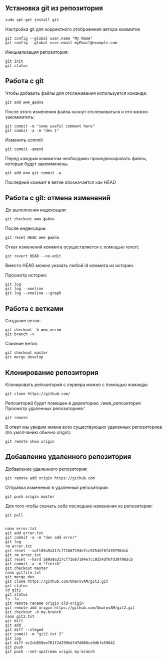 
## Установка git из репозитория
```
sudo apt-get install git
```

Настройка git для корректного отображения автора коммитов
```
git config --global user.name "My Name"
git config --global user.email myEmail@example.com
```
Инициализация репозитория:
```
git init
git status
```

## Работа с git
Чтобы добавить файлы для отслеживания используется команда:
```
git add имя_файла
```

После этого изменения файла начнут отслеживаться и его можно закоммитить:
```
git commit -m "some useful comment here"
git commit -a -m "dev 1"
```

Изменить commit
```
git commit -amend
```

Перед каждым коммитом необходимо проиндексировать файлы, 
которые будут закоммичены. 
```
git add или git commit -a
```

Последний коммит в ветке обозначается как HEAD

## Работа с git: отмена изменений

До выполнения индексации:
```
git checkout имя файла
```

После индексации:
```
git reset HEAD имя файла
```

Откат изменений коммита осуществляется с помощью revert:
```
git revert HEAD --no-edit
```
Вместо HEAD можно указать любой id коммита из истории.

Просмотр истории:
```
git log
git log --oneline
git log --oneline --graph
```

## Работа с ветками
Создание веток:
```
git checkout -b имя_ветки
git branch -v
```

Слияние веток:
```
git checkout master
git merge develop
```

## Клонирование репозитория
Клонировать репозиторий с сервера можно с помощью команды:
```
git clone https://github.com/
```

Репозиторий будет помещен в директорию ./имя_репозитория
Просмотр удаленных репозиториев:'
```
git remote
```

В ответ мы увидим имена всех существующих удаленных 
репозиториев (по умолчанию обычно origin):
```
git remote show origin
```

## Добавление удаленного репозитория

Добавление удаленного репозитория:
```
git remote add origin https://github.com
```

Отправка изменения в удаленный репозиторий:
```
git push origin master
```

Для того чтобы скачать себе последние изменения из репозитория:
```
git pull
```

## 
```
nano error.txt
git add error.txt
git commit -a -m "dev add error"
git log
rm error.txt
git reset --soft89a9a317cf71667194e7cc9254df6fd39796dcb
git rm error.txt
git reset --hard 589a9a317cf71667194e7cc9254df6fd39796dcb
git commit -a -m "finish"
git checkout master
nano gitfile.txt
git merge dev
git clone https://github.com/UmarovAM/git2.git
git status
cd git2
git status
ls -la
git remote rename origin old-origin
git remote add origin https://github.com/UmarovAM/git2.git
git checkout -b my-branch
nano git2.txt
git diff
git add .
git diff --staged
git commit -m "git2.txt 2"
git log
git diff ec2cb859ee761f2d299bdfd7d068ce9dbfe59042
git push
git push --set-upstream origin my-branch
```